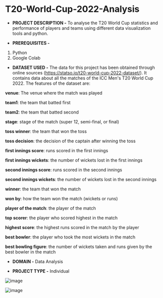 # T20-World-Cup-2022-Analysis



- **PROJECT DESCRIPTION -**  To analyse the T20 World Cup statistics and performance of players and teams using different data visualization tools and python.


  

- **PREREQUISITES -** 
1. Python
2. Google Colab



- **DATASET USED -** The data for this project has been obtained through online sources (https://statso.io/t20-world-cup-2022-dataset/). It contains data about all the matches of the ICC Men's T20 World Cup 2022.
The features of the dataset are:

**venue**: The venue where the match was played

**team1**: the team that batted first

**team2**: the team that batted second

**stage**: stage of the match (super 12, semi-final, or final)

**toss winner**: the team that won the toss

**toss decision**: the decision of the captain after winning the toss

**first innings score**: runs scored in the first innings

**first innings wickets**: the number of wickets lost in the first innings

**second innings score**: runs scored in the second innings

**second innings wickets**: the number of wickets lost in the second innings

**winner**: the team that won the match

**won by**: how the team won the match (wickets or runs)

**player of the match**: the player of the match

**top scorer**: the player who scored highest in the match

**highest score**: the highest runs scored in the match by the player

**best bowler**: the player who took the most wickets in the match

**best bowling figure**: the number of wickets taken and runs given by the best bowler in the match




  
- **DOMAIN -** Data Analysis




- **PROJECT TYPE -** Individual




![image](https://github.com/gargichoudhary12/T20-World-Cup-2022-Analysis/assets/104214078/b65f80b7-f5d6-4723-bb5e-f1b7524cf642)

![image](https://github.com/gargichoudhary12/T20-World-Cup-2022-Analysis/assets/104214078/52ef1ffc-7c23-4f64-8433-77eb89f9d57a)


